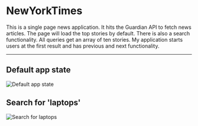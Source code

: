 # NewYorkTimes

This is a single page news application. It hits the Guardian API to fetch news articles.
The page will load the top stories by default. There is also a search functionality.
All queries get an array of ten stories.
My application starts users at the first result and has previous and next functionality.

___

## Default app state
![Default app state](https://image.ibb.co/ipC9pT/topstories.png)

## Search for 'laptops'
![Search for laptops](https://image.ibb.co/kemDG8/search.png)
